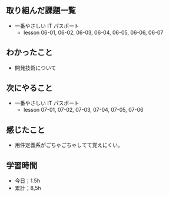 ## 取り組んだ課題一覧

- 一番やさしい IT パスポート
  - lesson 06-01, 06-02, 06-03, 06-04, 06-05, 06-06, 06-07

## わかったこと

- 開発技術について

## 次にやること

- 一番やさしい IT パスポート
  - lesson 07-01, 07-02, 07-03, 07-04, 07-05, 07-06

## 感じたこと

- 用件定義系がごちゃごちゃしてて覚えにくい。

## 学習時間

- 今日；1.5h
- 累計；8,5h
